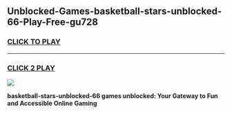 
## Unblocked-Games-basketball-stars-unblocked-66-Play-Free-gu728
<h3>
<a href="https://premium76.site?title=basketball-stars-unblocked-66&ref=15A">CLICK TO PLAY</a></h3>
<hr>

<h3>
<a href="https://premium76.site?title=basketball-stars-unblocked-66&ref=15A">CLICK 2 PLAY</a>
  
</h3>

<a href="https://premium76.site?title=basketball-stars-unblocked-66&ref=15A"><img src="https://clearcache.store/games.png"></a>


**basketball-stars-unblocked-66 games unblocked: Your Gateway to Fun and Accessible Online Gaming**
